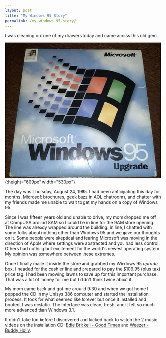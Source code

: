 ```yaml
---
layout: post
title: "My Windows 95 Story"
permalink: /my-windows-95-story/
---
```

I was cleaning out one of my drawers today and came across this old gem.

![Windows 95 CD-ROM](/media/windows-95.jpg){:height="609px" width="530px"}

The day was Thursday, August 24, 1995.  I had been anticipating this day for months.  Microsoft brochures, geek buzz in AOL chatrooms, and chatter with my friends made me unable to wait to get my hands on a copy of Windows 95.

Since I was fifteen years old and unable to drive, my mom dropped me off at CompUSA around 8AM so I could be in line for the 9AM store opening.
The line was already wrapped around the building.  In line, I chatted with some folks about nothing other than Windows 95 and we gave our thoughts on it.  Some people
were skeptical and fearing Microsoft was moving in the direction of Apple where settings were abstracted and you had less control.  Others had nothing but excitement
for the world's newest operating system.  My opinion was somewhere between these extremes.

Once I finally made it inside the store and grabbed my Windows 95 _uprade_ box, I headed for the cashier line and prepared to pay the $109.95 (plus tax) price tag.  I
had been mowing lawns to save up for this important purchase.  That was a lot of money for me but I didn't think twice about it.

My mom came back and got me around 9:30 and when we got home I popped the CD in my Unisys 386 computer and started the installation process.  It took for what seemed
like forever but once it installed and booted, I was ecstatic.  The interface was clean, fresh, and it felt so much more advanced than Windows 3.1.

It didn't take too before I discovered and kicked back to watch the 2 music videos on the installation CD: [Edie Brickell - Good Times](https://www.youtube.com/watch?v=iqL1BLzn3qc) and [Weezer - Buddy Holly](https://www.youtube.com/watch?v=ApN2eLI4d-4).



